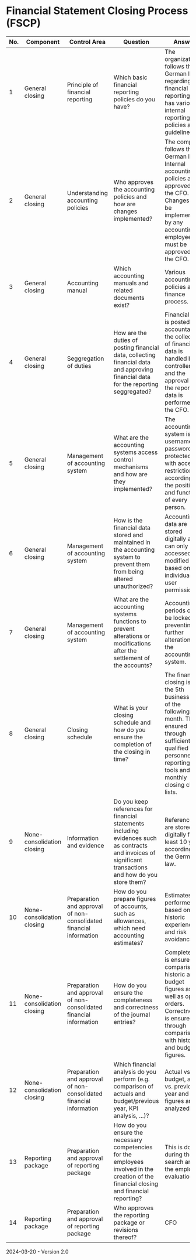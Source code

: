 # Financial Statement Closing Process (FSCP)

| No.  | Component                  | Control Area                                                 | Question                                                     | Answer                                                       | Evidences                                                    |
| ---- | -------------------------- | ------------------------------------------------------------ | ------------------------------------------------------------ | ------------------------------------------------------------ | ------------------------------------------------------------ |
| 1    | General closing            | Principle of financial reporting                             | Which basic financial reporting policies do you have?        | The organization follows the German law regarding financial reporting and has various internal reporting policies and guidelines. | Financial laws (i.e. HGB, AO, Ustg, ...)<br />Policies: Accounting<br />Process: Finance |
| 2    | General closing            | Understanding accounting policies                            | Who approves the accounting policies and how are changes implemented? | The company follows the German laws. Internal accounting policies are approved by the CFO. Changes can be implemented by any accounting employee but must be approved by the CFO. | Financial laws (i.e. HGB, AO, Ustg, ...)<br />Policies: [Accounting](https://github.com/Karaka-Management/Organization-Guide/tree/master/Policies%20%26%20Guidelines/Accounting) |
| 3    | General closing            | Accounting manual                                            | Which accounting manuals and related documents exist?        | Various accounting policies and a finance process.           | Policies: [Accounting](https://github.com/Karaka-Management/Organization-Guide/tree/master/Policies%20%26%20Guidelines/Accounting)<br />Process: [Finance](https://github.com/Karaka-Management/Organization-Guide/blob/master/Processes/06_Finance.md)                   |
| 4    | General closing            | Seggregation of duties                                       | How are the duties of posting financial data, collecting financial data and approving financial data for the reporting seggregated? | Financial data is posted by accountants, the collection of financial data is handled by controllers and the approval of the reporting data is performed by the CFO. | Process: [Finance](https://github.com/Karaka-Management/Organization-Guide/blob/master/Processes/06_Finance.md)                                             |
| 5    | General closing            | Management of accounting system                              | What are the accounting systems access control mechanisms and how are they implemented? | The accounting system is username and password protected with access restrictions according to the position and function of every person. | [ITGC](https://github.com/Karaka-Management/Organization-Guide/blob/master/Processes/Quality%20Management/COSO/ITGC.md)                                                         |
| 6    | General closing            | Management of accounting system                              | How is the financial data stored and maintained in the accounting system to prevent them from being altered unauthorized? | Accounting data are stored digitally and can only be accessed and modified based on individual user permissions. | [ITGC](https://github.com/Karaka-Management/Organization-Guide/blob/master/Processes/Quality%20Management/COSO/ITGC.md)                                                         |
| 7    | General closing            | Management of accounting system                              | What are the accounting systems functions to prevent alterations or modifications after the settlement of the accounts? | Accounting periods can be locked preventing further alterations in the accounting system. | Screenshot                                                   |
| 8    | General closing            | Closing schedule                                             | What is your closing schedule and how do you ensure the completion of the closing in time? | The financial closing is on the 5th business day of the following month. This is ensured through sufficient qualified personnel, reporting tools and monthly closing check lists. | Process: [Finance](https://github.com/Karaka-Management/Organization-Guide/blob/master/Processes/06_Finance.md)<br />[Checklists](https://github.com/Karaka-Management/Organization-Guide/tree/master/Processes/Finance/Financial%20Closing)                             |
| 9    | None-consolidation closing | Information and evidence                                     | Do you keep references for financial statements including evidences such as contracts and invoices of significant transactions and how do you store them? | References are stored digitally for at least 10 years according to the German law. |                                                              |
| 10   | None-consolidation closing | Preparation and approval of non-consolidated financial information | How do you prepare figures of accounts, such as allowances, which need accounting estimates? | Estimates are performed based on historic experiences and risk avoidance. | Guidelines: [Provisions](https://github.com/Karaka-Management/Organization-Guide/blob/master/Policies%20%26%20Guidelines/Accounting/Provisions.md)                                       |
| 11   | None-consolidation closing | Preparation and approval of non-consolidated financial information | How do you ensure the completeness and correctness of the journal entries? | Completeness is ensured by comparison to historic and budget figures as well as open orders. Correctness is ensured through comparison with historic and budget figures. | Process: [Finance](https://github.com/Karaka-Management/Organization-Guide/blob/master/Processes/06_Finance.md)                                             |
| 12   | None-consolidation closing | Preparation and approval of non-consolidated financial information | Which financial analysis do you perform (e.g. comparison of actuals and budget/previous year, KPI analysis, ...)? | Actual vs. budget, actual vs. previous year and KPI figures are analyzed. | Process: [Finance](https://github.com/Karaka-Management/Organization-Guide/blob/master/Processes/06_Finance.md)                                             |
| 13   | Reporting package          | Preparation and approval of reporting package                | How do you ensure the necessary competencies for the employees involved in the creation of the financial closing and financial reporting? | This is done during the HR search and the employee evaluation. | Job description<br />[Employee Evaluation Form](https://github.com/Karaka-Management/Organization-Guide/blob/master/Processes/HR/Evaluation%20Forms/Employee%20Evaluation%20Form.md)                |
| 14   | Reporting package          | Preparation and approval of reporting package                | Who approves the reporting package or revisions thereof?     | CFO                                                          |                                                              |

2024-03-20 - Version 2.0
